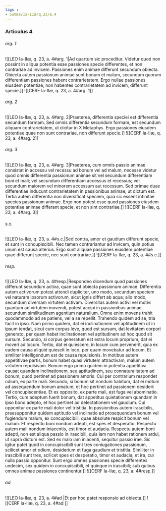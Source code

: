 ```yaml
---
tags : 
- Summa/Ia-IIæ/q.23/a.4
---
```


### Articulus 4

###### arg. 1
![[LEO Ia-IIæ, q. 23, a. 4#arg. 1|Ad quartum sic proceditur. Videtur quod non possint in aliqua potentia esse passiones specie differentes, et non contrariae ad invicem. Passiones enim animae differunt secundum obiecta. Obiecta autem passionum animae sunt bonum et malum, secundum quorum differentiam passiones habent contrarietatem. Ergo nullae passiones eiusdem potentiae, non habentes contrarietatem ad invicem, differunt specie.]]
![[CERF Ia-IIæ, q. 23, a. 4#arg. 1]]

###### arg. 2
![[LEO Ia-IIæ, q. 23, a. 4#arg. 2|Praeterea, differentia speciei est differentia secundum formam. Sed omnis differentia secundum formam, est secundum aliquam contrarietatem, ut dicitur in X Metaphys. Ergo passiones eiusdem potentiae quae non sunt contrariae, non differunt specie.]]
![[CERF Ia-IIæ, q. 23, a. 4#arg. 2]]

###### arg. 3
![[LEO Ia-IIæ, q. 23, a. 4#arg. 3|Praeterea, cum omnis passio animae consistat in accessu vel recessu ad bonum vel ad malum, necesse videtur quod omnis differentia passionum animae sit vel secundum differentiam boni et mali; vel secundum differentiam accessus et recessus; vel secundum maiorem vel minorem accessum aut recessum. Sed primae duae differentiae inducunt contrarietatem in passionibus animae, ut dictum est. Tertia autem differentia non diversificat speciem, quia sic essent infinitae species passionum animae. Ergo non potest esse quod passiones eiusdem potentiae animae differant specie, et non sint contrariae.]]
![[CERF Ia-IIæ, q. 23, a. 4#arg. 3]]

###### s.c.
![[LEO Ia-IIæ, q. 23, a. 4#s.c.|Sed contra, amor et gaudium differunt specie, et sunt in concupiscibili. Nec tamen contrariantur ad invicem, quin potius unum est causa alterius. Ergo sunt aliquae passiones eiusdem potentiae quae differunt specie, nec sunt contrariae.]]
![[CERF Ia-IIæ, q. 23, a. 4#s.c.]]

###### resp.
![[LEO Ia-IIæ, q. 23, a. 4#resp.|Respondeo dicendum quod passiones differunt secundum activa, quae sunt obiecta passionum animae. Differentia autem activorum potest attendi dupliciter, uno modo, secundum speciem vel naturam ipsorum activorum, sicut ignis differt ab aqua; alio modo, secundum diversam virtutem activam. Diversitas autem activi vel motivi quantum ad virtutem movendi, potest accipi in passionibus animae secundum similitudinem agentium naturalium. Omne enim movens trahit quodammodo ad se patiens, vel a se repellit. Trahendo quidem ad se, tria facit in ipso. Nam primo quidem, dat ei inclinationem vel aptitudinem ut in ipsum tendat, sicut cum corpus leve, quod est sursum, dat levitatem corpori generato, per quam habet inclinationem vel aptitudinem ad hoc quod sit sursum. Secundo, si corpus generatum est extra locum proprium, dat ei moveri ad locum. Tertio, dat ei quiescere, in locum cum pervenerit, quia ex eadem causa aliquid quiescit in loco, per quam movebatur ad locum. Et similiter intelligendum est de causa repulsionis. In motibus autem appetitivae partis, bonum habet quasi virtutem attractivam, malum autem virtutem repulsivam. Bonum ergo primo quidem in potentia appetitiva causat quandam inclinationem, seu aptitudinem, seu connaturalitatem ad bonum, quod pertinet ad passionem amoris. Cui per contrarium respondet odium, ex parte mali. Secundo, si bonum sit nondum habitum, dat ei motum ad assequendum bonum amatum, et hoc pertinet ad passionem desiderii vel concupiscentiae. Et ex opposito, ex parte mali, est fuga vel abominatio. Tertio, cum adeptum fuerit bonum, dat appetitus quietationem quandam in ipso bono adepto, et hoc pertinet ad delectationem vel gaudium. Cui opponitur ex parte mali dolor vel tristitia. In passionibus autem irascibilis, praesupponitur quidem aptitudo vel inclinatio ad prosequendum bonum vel fugiendum malum, ex concupiscibili, quae absolute respicit bonum vel malum. Et respectu boni nondum adepti, est spes et desperatio. Respectu autem mali nondum iniacentis, est timor et audacia. Respectu autem boni adepti, non est aliqua passio in irascibili, quia iam non habet rationem ardui, ut supra dictum est. Sed ex malo iam iniacenti, sequitur passio irae. Sic igitur patet quod in concupiscibili sunt tres coniugationes passionum, scilicet amor et odium, desiderium et fuga gaudium et tristitia. Similiter in irascibili sunt tres, scilicet spes et desperatio, timor et audacia, et ira, cui nulla passio opponitur. Sunt ergo omnes passiones specie differentes undecim, sex quidem in concupiscibili, et quinque in irascibili; sub quibus omnes animae passiones continentur.]]
![[CERF Ia-IIæ, q. 23, a. 4#resp.]]

###### ad 
![[LEO Ia-IIæ, q. 23, a. 4#ad |Et per hoc patet responsio ad obiecta.]]
![[CERF Ia-IIæ, q. 23, a. 4#ad ]]

